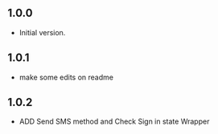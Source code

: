 ## 1.0.0
- Initial version.

## 1.0.1
- make some edits on readme

## 1.0.2
- ADD Send SMS method and Check Sign in state Wrapper